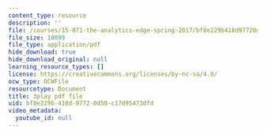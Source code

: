 ```yaml
---
content_type: resource
description: ''
file: /courses/15-071-the-analytics-edge-spring-2017/bf8e229b418d97720d50c17d95473dfd_X3dLfxatijE.pdf
file_size: 10099
file_type: application/pdf
hide_download: true
hide_download_original: null
learning_resource_types: []
license: https://creativecommons.org/licenses/by-nc-sa/4.0/
ocw_type: OCWFile
resourcetype: Document
title: 3play pdf file
uid: bf8e229b-418d-9772-0d50-c17d95473dfd
video_metadata:
  youtube_id: null
---
```

